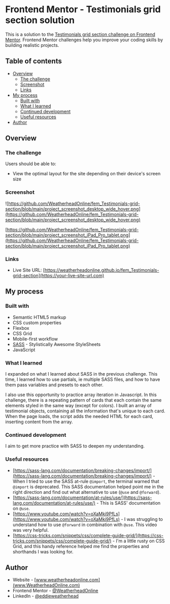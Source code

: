 # Frontend Mentor - Testimonials grid section solution

This is a solution to the [Testimonials grid section challenge on Frontend Mentor](https://www.frontendmentor.io/challenges/testimonials-grid-section-Nnw6J7Un7). Frontend Mentor challenges help you improve your coding skills by building realistic projects. 

## Table of contents

- [Overview](#overview)
  - [The challenge](#the-challenge)
  - [Screenshot](#screenshot)
  - [Links](#links)
- [My process](#my-process)
  - [Built with](#built-with)
  - [What I learned](#what-i-learned)
  - [Continued development](#continued-development)
  - [Useful resources](#useful-resources)
- [Author](#author)


## Overview

### The challenge

Users should be able to:

- View the optimal layout for the site depending on their device's screen size

### Screenshot

![https://github.com/WeatherheadOnline/fem_Testimonials-grid-section/blob/main/project_screenshot_desktop_wide_hover.png](https://github.com/WeatherheadOnline/fem_Testimonials-grid-section/blob/main/project_screenshot_desktop_wide_hover.png)

[https://github.com/WeatherheadOnline/fem_Testimonials-grid-section/blob/main/project_screenshot_iPad_Pro_tablet.png](https://github.com/WeatherheadOnline/fem_Testimonials-grid-section/blob/main/project_screenshot_iPad_Pro_tablet.png)

### Links

- Live Site URL: [https://weatherheadonline.github.io/fem_Testimonials-grid-section](https://your-live-site-url.com)

## My process

### Built with

- Semantic HTML5 markup
- CSS custom properties
- Flexbox
- CSS Grid
- Mobile-first workflow
- [SASS](https://sass-lang.com/) - Stylistically Awesome StyleSheets
- JavaScript

### What I learned

I expanded on what I learned about SASS in the previous challenge. This time, I learned how to use partials, ie multiple SASS files, and how to have them pass variables and presets to each other.

I also use this opportunity to practice array iteration in Javascript. In this challenge, there is a repeating pattern of cards that each contain the same elements styled in the same way (except for colors). I built an array of testimonial objects, containing all the information that's unique to each card. When the page loads, the script adds the needed HTML for each card, inserting content from the array.

### Continued development

I aim to get more practice with SASS to deepen my understanding.

### Useful resources

- [https://sass-lang.com/documentation/breaking-changes/import/](https://sass-lang.com/documentation/breaking-changes/import/) - When I tried to use the SASS at-rule `@import`, the terminal warned that `@import` is deprecated. This SASS documentation helped point me in the right direction and find out what alternative to use (`@use` and `@forward`).
- [https://sass-lang.com/documentation/at-rules/use/](https://sass-lang.com/documentation/at-rules/use/) - This is SASS' documentation on `@use`.
- [https://www.youtube.com/watch?v=oXaMki9PfLs](https://www.youtube.com/watch?v=oXaMki9PfLs) - I was struggling to understand how to use `@forward` in combination with `@use`. This video was very helpful.
- [https://css-tricks.com/snippets/css/complete-guide-grid/](https://css-tricks.com/snippets/css/complete-guide-grid/) - I'm a little rusty on CSS Grid, and this handy reference helped me find the properties and shorthands I was looking for.

## Author

- Website - [www.weatherheadonline.com](www.WeatherheadOnline.com)
- Frontend Mentor - [@WeatherheadOnline](https://www.frontendmentor.io/profile/WeatherheadOnline)
- LinkedIn - [@eddieweatherhead](https://www.linkedin.com/in/eddieweatherhead/)